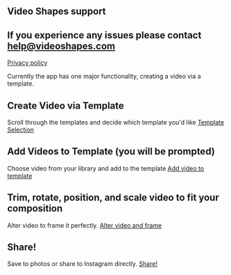 ## Video Shapes support
## If you experience any issues please contact help@videoshapes.com

[Privacy policy](https://app.termly.io/document/privacy-policy/48e6047e-6bd3-40f6-9655-aeff39c4c888) 

Currently the app has one major functionality, creating a video via a template.

## Create Video via Template


Scroll through the templates and decide which template you'd like
[Template Selection](https://i.imgur.com/UZFN9jv.png)



## Add Videos to Template (you will be prompted)

Choose video from your library and add to the template
[Add video to template](https://i.imgur.com/GvOjWxO.png)



## Trim, rotate, position, and scale video to fit your composition

Alter video to frame it perfectly.
[Alter video and frame](https://i.imgur.com/kmWMgVR.png)



## Share!

Save to photos or share to Instagram directly.
[Share!](https://i.imgur.com/jMRQTJA.png)
